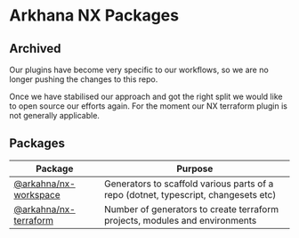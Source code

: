 # Arkhana NX Packages

## Archived

Our plugins have become very specific to our workflows, so we are no longer pushing the changes to this repo.

Once we have stabilised our approach and got the right split we would like to open source our efforts again. For the moment our NX terraform plugin is not generally applicable.

## Packages

| Package                                      | Purpose                                                                             |
| -------------------------------------------- | ----------------------------------------------------------------------------------- |
| [@arkahna/nx-workspace](./libs/nx-workspace) | Generators to scaffold various parts of a repo (dotnet, typescript, changesets etc) |
| [@arkahna/nx-terraform](./libs/nx-terraform) | Number of generators to create terraform projects, modules and environments         |
